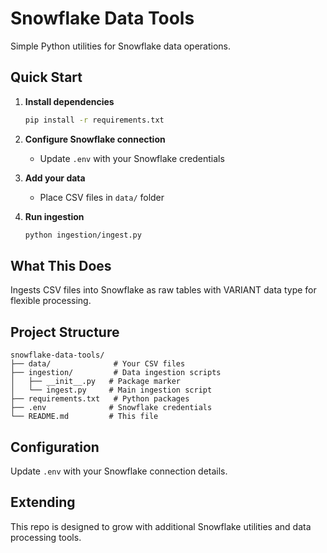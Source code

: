 # Snowflake Data Tools

Simple Python utilities for Snowflake data operations.

## Quick Start

1. **Install dependencies**
   ```bash
   pip install -r requirements.txt
   ```

2. **Configure Snowflake connection**
   - Update `.env` with your Snowflake credentials

3. **Add your data**
   - Place CSV files in `data/` folder

4. **Run ingestion**
   ```bash
   python ingestion/ingest.py
   ```

## What This Does

Ingests CSV files into Snowflake as raw tables with VARIANT data type for flexible processing.

## Project Structure

```
snowflake-data-tools/
├── data/              # Your CSV files
├── ingestion/         # Data ingestion scripts
│   ├── __init__.py   # Package marker
│   └── ingest.py     # Main ingestion script
├── requirements.txt   # Python packages
├── .env              # Snowflake credentials
└── README.md         # This file
```

## Configuration

Update `.env` with your Snowflake connection details.

## Extending

This repo is designed to grow with additional Snowflake utilities and data processing tools.